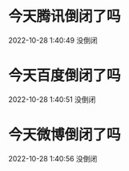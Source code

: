 # 今天腾讯倒闭了吗

2022-10-28 1:40:49 没倒闭

# 今天百度倒闭了吗

2022-10-28 1:40:51 没倒闭

# 今天微博倒闭了吗

2022-10-28 1:40:56 没倒闭


